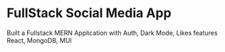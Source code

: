 # FullStack Social Media App

Built a Fullstack MERN Application with Auth, Dark Mode, Likes features
React, MongoDB, MUI
